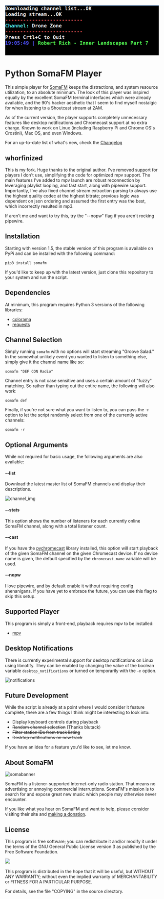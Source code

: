 ![feat_img](screenshots/playing.png)
# Python SomaFM Player
This simple player for [SomaFM](https://somafm.com/) keeps the distractions, and system resource utilization, to an absolute minimum. The look of this player was inspired equally by the excellent SomaFM terminal interfaces which were already available, and the 90's hacker aesthetic that I seem to find myself nostalgic for when listening to a Shoutcast stream at 2AM.

As of the current version, the player supports completely unnecessary features like desktop notifications and Chromecast support at no extra charge. Known to work on Linux (including Raspberry Pi and Chrome OS's Crostini), Mac OS, and even Windows.

For an up-to-date list of what's new, check the [Changelog](CHANGELOG.md)

## whorfinized
This is my fork.  Huge thanks to the original author.  I've removed support for players I don't use, simplifying the code for optimized mpv support.
The main features I've added to mpv launch are robust reconnection by leveraging playlist looping, and fast start, along with pipewire support.
Importantly, I've also fixed channel stream extraction parsing to always use the highest quality codec at the highest bitrate; previous logic was dependent on json ordering and assumed the first entry was the best, which incorrectly resulted in mp3.

If aren't me and want to try this, try the "--nopw" flag if you aren't rocking pipewire.

## Installation
Starting with version 1.5, the stable version of this program is available on PyPi and can be installed with the following command:

```console
pip3 install somafm
```
If you'd like to keep up with the latest version, just clone this repository to your system and run the script.

## Dependencies
At minimum, this program requires Python 3 versions of the following libraries:

* [colorama](https://pypi.org/project/colorama/)
* [requests](https://3.python-requests.org/)

## Channel Selection
Simply running `somafm` with no options will start streaming "Groove Salad." In the somewhat unlikely event you wanted to listen to something else, simply give it the channel name like so:

```console
somafm "DEF CON Radio"
```

Channel entry is not case sensitive and uses a certain amount of "fuzzy" matching. So rather than typing out the entire name, the following will also work:

```console
somafm def
```

Finally, if you're not sure what you want to listen to, you can pass the -r option to let the script randomly select from one of the currently active channels:

```console
somafm -r
```

## Optional Arguments
While not required for basic usage, the following arguments are also available:

#### --list
Download the latest master list of SomaFM channels and display their descriptions.

![channel_img](screenshots/channel_list.png)

#### --stats
This option shows the number of listeners for each currently online SomaFM channel, along with a total listener count.

#### --cast
If you have the [pychromecast](https://github.com/balloob/pychromecast) library installed, this option will start playback of the given SomaFM channel on the given Chromecast device. If no device name is given, the default specified by the `chromecast_name` variable will be used.

#### --nopw
I love pipewire, and by default enable it without requiring config shenanigans.
If you have yet to embrace the future, you can use this flag to skip this setup.

## Supported Player
This program is simply a front-end, playback requires mpv to be installed:
* [mpv](https://mpv.io/)

## Desktop Notifications
There is currently experimental support for desktop notifications on Linux using libnotify. They can be enabled by changing the value of the boolean variable `desktop_notifications` or turned on temporarily with the `-n` option.

![notifications](screenshots/notifications.png)

## Future Development
While the script is already at a point where I would consider it feature complete, there are a few things I think might be interesting to look into:

* Display keyboard controls during playback
* ~~Random channel selection~~ (Thanks blutack)
* ~~Filter station IDs from track listing~~
* ~~Desktop notifications on new track~~

If you have an idea for a feature you'd like to see, let me know.

## About SomaFM
![somabanner](http://somafm.com/linktous/728x90sfm.jpg)

SomaFM is a listener-supported Internet-only radio station. That means no advertising or annoying commercial interruptions. SomaFM's mission is to search for and expose great new music which people may otherwise never encounter.

If you like what you hear on SomaFM and want to help, please consider visiting their site and [making a donation](https://somafm.com/support/).

## License
This program is free software; you can redistribute it and/or modify it under the terms of the GNU General Public License version 3 as published by the Free Software Foundation.

![](https://www.gnu.org/graphics/gplv3-127x51.png)

This program is distributed in the hope that it will be useful, but WITHOUT ANY WARRANTY; without even the implied warranty of MERCHANTABILITY or FITNESS FOR A PARTICULAR PURPOSE.

For details, see the file "COPYING" in the source directory.

